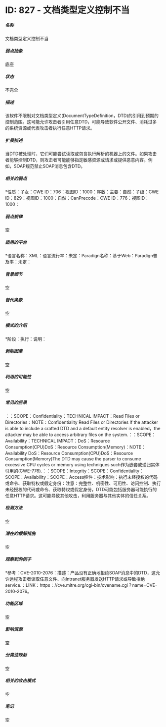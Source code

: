 # ID: 827 - 文档类型定义控制不当
<h5>名称</h5>文档类型定义控制不当
<h5>弱点抽象</h5>底座
<h5>状态</h5>不完全
<h5>描述</h5>该软件不限制对文档类型定义(DocumentTypeDefinition，DTD)的引用到预期的控制范围。这可能允许攻击者引用任意DTD，可能导致软件公开文件、消耗过多的系统资源或代表攻击者执行任意HTTP请求。
<h5>扩展描述</h5>当DTD被处理时，它们可能尝试读取或包含执行解析的机器上的文件。如果攻击者能够控制DTD，则攻击者可能能够指定敏感资源或请求或提供恶意内容。例如，SOAP规范禁止SOAP消息包含DTD。
<h5>相关的弱点</h5>*性质：子女：CWE ID：706：视图ID：1000：序数：主要：自然：子级：CWE ID：829：视图ID：1000：自然：CanPrecode：CWE ID：776：视图ID：1000：
<h5>弱点规律</h5>空
<h5>适用的平台</h5>*语言名称：XML：语言流行率：未定：Paradign名称：基于Web：Paradign普及率：未定：
<h5>背景细节</h5>空
<h5>替代条款</h5>空
<h5>模式的介绍</h5>*阶段：执行：说明：
<h5>剥削因素</h5>空
<h5>利用的可能性</h5>空
<h5>常见的后果</h5>：：SCOPE：Confidentiality：TECHNICAL IMPACT：Read Files or Directories：NOTE：Confidentiality Read Files or Directories If the attacker is able to include a crafted DTD and a default entity resolver is enabled，the attacker may be able to access arbitrary files on the system.：：SCOPE：Availability：TECHNICAL IMPACT：DoS：Resource Consumption(CPU)DoS：Resource Consumption(Memory)：NOTE：Availability DoS：Resource Consumption(CPU)DoS：Resource Consumption(Memory)The DTD may cause the parser to consume excessive CPU cycles or memory using techniques such作为嵌套或递归实体引用的(CWE-776).：：SCOPE：Integrity：SCOPE：Confidentiality：SCOPE：Availability：SCOPE：Access控件：技术影响：执行未经授权的代码或命令、获取特权或假定身份：注意：完整性、机密性、可用性、访问控制、执行未经授权的代码或命令、获取特权或假定身份，DTD可能包括服务器可能执行的任意HTTP请求。这可能导致其他攻击，利用服务器与其他实体的信任关系。
<h5>检测方法</h5>空
<h5>潜在的缓解措施</h5>空
<h5>观察到的例子</h5>*参考：CVE-2010-2076：描述：产品没有正确地拒绝SOAP消息中的DTD，这允许远程攻击者读取任意文件、向Intranet服务器发送HTTP请求或导致拒绝service.：LINK：https：//cve.mitre.org/cgi-bin/cvename.cgi？name=CVE-2010-2076。
<h5>功能区域</h5>空
<h5>影响资源</h5>空
<h5>分类法映射</h5>空
<h5>相关的攻击模式</h5>空
<h5>笔记</h5>空

